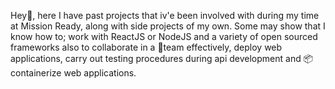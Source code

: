 Hey👋, here I have past projects that iv'e been involved with during my time at Mission Ready, along with side projects of my own. Some may show that I know how to; work with ReactJS or NodeJS and a variety of open sourced frameworks also to collaborate in a 👥team effectively, deploy web applications, carry out testing procedures during api development and 📦containerize web applications.
